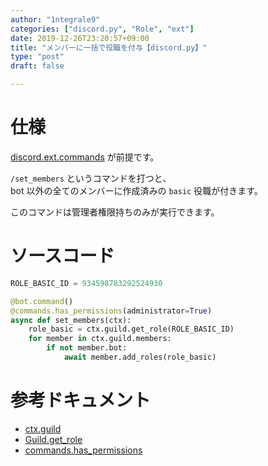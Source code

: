 ```yaml
---
author: "1ntegrale9"
categories: ["discord.py", "Role", "ext"]
date: 2019-12-26T23:20:57+09:00
title: "メンバーに一括で役職を付与【discord.py】"
type: "post"
draft: false

---
```


# 仕様

[discord.ext.commands](https://discordpy.readthedocs.io/ja/stable/ext/commands/) が前提です。

`/set_members` というコマンドを打つと、  
bot 以外の全てのメンバーに作成済みの `basic` 役職が付きます。

このコマンドは管理者権限持ちのみが実行できます。

# ソースコード

```python
ROLE_BASIC_ID = 934598783292524930

@bot.command()
@commands.has_permissions(administrator=True)
async def set_members(ctx):
    role_basic = ctx.guild.get_role(ROLE_BASIC_ID)
    for member in ctx.guild.members:
        if not member.bot:
            await member.add_roles(role_basic)
```

# 参考ドキュメント

- [ctx.guild](https://discordpy.readthedocs.io/en/stable/ext/commands/api.html#discord.ext.commands.Context.guild)
- [Guild.get_role](https://discordpy.readthedocs.io/en/stable/api.html#discord.Guild.get_role)
- [commands.has_permissions](https://discordpy.readthedocs.io/en/stable/ext/commands/api.html#discord.ext.commands.has_permissions)
